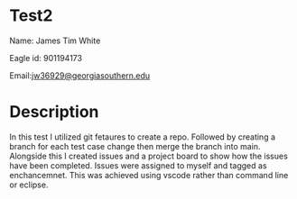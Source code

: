 # Test2
Name: James Tim White

Eagle id: 901194173

Email:jw36929@georgiasouthern.edu

# Description
In this test I utilized git fetaures to create a repo. Followed by creating a branch for each test case change then merge the branch into main. Alongside this I created issues and a project board to show how the issues have been completed. Issues were assigned to myself and tagged as enchancemnet. This was achieved using vscode rather than command line or eclipse.
